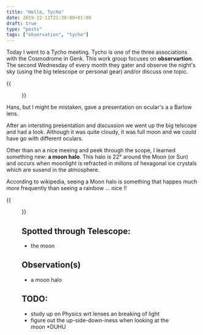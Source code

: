 ```yaml
---
title: "Hello, Tycho"
date: 2019-12-11T21:39:09+01:00
draft: true
type: "posts"
tags: ["observation", "tycho"]
---
```


Today I went to a Tycho meeting. Tycho is one of the three associations with the Cosmodrome in Genk. This work group focuses on **observartion**. The second Wednesday of every month they gater and observe the night's sky (using the big telescope or personal gear) and/or discuss one topic.

<div>
<div>
{{<figure src="/weblog/images/tycho_logo.png" title="The logo of Tycho">}}
</div>

<div>
Hans, but I might be mistaken, gave a presentation on ocular's a a Barlow lens.
</div>
</div>

After an intersting presentation and discussion we went up the big telscope and had a look. Although it was quite cloudy, it was full moon and we could have go with different oculars.

Other than an a nice meeing and peek through the scope, I learned something new: **a moon halo**. This halo is 22° around the Moon (or Sun) and occurs when moonlight is refracted in millons of hexagonal ice crystals which are susend in the atmosphere.

According to wikipedia, seeing a Moon halo is something that happes much more frequently than seeing a rainbow ... nice !!

{{<figure src="/weblog/images/as_20191211_moonhalo.jpg" title="My first Moon halo">}}

## Spotted through Telescope:

* the moon

## Observation(s)

* a moon halo

## TODO:

* study up on Physics wrt lenses an breaking of light
* figure out the up-side-down-iness when looking at the moon *DUHU